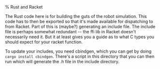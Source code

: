 % Rust and Racket

The Rust code here is for building the guts of the robot simulation.  This code has to then be exported so that it's made available for dispatching to from Racket.  Part of this is (maybe?) generating an include file.  The include file is perhaps somewhat redundant -- the ffi lib in Racket doesn't necessarily need it.  But it at least gives you a guide as to what C types you should expect for your racket function.

To update your includes, you need cbindgen, which you can get by doing `cargo install cbindgen`.  There's a script in this directory that you can then run which will generate the .h file in the include directory.